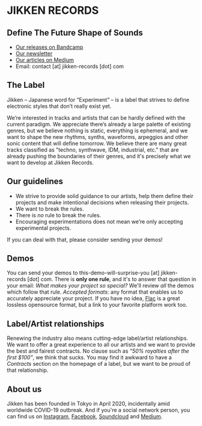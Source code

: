 # JIKKEN RECORDS

## Define The Future Shape of Sounds

* [Our releases on Bandcamp](https://releases.jikken-records.com)
* [Our newsletter](http://eepurl.com/gYPTpL)
* [Our articles on Medium](https://medium.com/jikken)
* Email: contact [at] jikken-records [dot] com


## The Label

Jikken – Japanese word for “Experiment” – is a label that strives to define electronic styles that don’t really exist yet.

We’re interested in tracks and artists that can be hardly defined with the current paradigm.  We appreciate there’s already a large palette of existing genres, but we believe nothing is static, everything is ephemeral, and we want to shape the new rhythms, synths, waveforms, arpeggios and other sonic content that will define tomorrow.  We believe there are many great tracks classified as "techno, synthwave, IDM, industrial, etc." that are already pushing the boundaries of their genres, and it's precisely what we want to develop at Jikken Records.


## Our guidelines

  * We strive to provide solid guidance to our artists, help them define their projects and make intentional decisions when releasing their projects.
  * We want to break the rules.
  * There is _no_ rule to break the rules.
  * Encouraging experimentations does not mean we’re only accepting experimental projects.
  
If you can deal with that, please consider sending your demos!


## Demos

You can send your demos to this-demo-will-surprise-you [at] jikken-records [dot] com. There is **only one rule**, and it's to answer that question in your email: _What makes your project so special?_ We'll review _all_ the demos which follow that rule.
*Accepted formats*: any format that enables us to accurately appreciate your project.  If you have no idea, [Flac](https://xiph.org/flac/) is a great lossless opensource format, but a link to your favorite platform work too.


## Label/Artist relationships

Renewing the industry also means cutting-edge label/artist relationships.  We want to offer a great experience to all our artists and we want to provide the best and fairest contracts.  No clause such as _“50% royalties after the first $100”_, we think that sucks.  You may find it awkward to have a _Contracts_ section on the homepage of a label, but we want to be proud of that relationship.


## About us

Jikken has been founded in Tokyo in April 2020, incidentally amid worldwide COVID-19 outbreak. And if you're a social network person, you can find us on [Instagram](https://instagram.com/jikkenrecords), [Facebook](https://facebook.com/jikken-records), [Soundcloud](https://soundcloud.com/jikken-records) and [Medium](https://medium.com/jikken).
